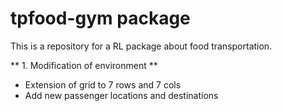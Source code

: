 # tpfood-gym package
This is a repository for a RL package about food transportation. 

** 1. Modification of environment ** 
- Extension of grid to 7 rows and 7 cols
- Add new passenger locations and destinations
